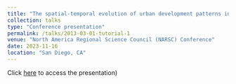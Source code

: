 ```yaml
---
title: "The spatial-temporal evolution of urban development patterns in Chinese cities: dynamics and interpretation"
collection: talks
type: "Conference presentation"
permalink: /talks/2013-03-01-tutorial-1
venue: "North America Regional Science Council (NARSC) Conference"
date: 2023-11-16
location: "San Diego, CA"
---
```



Click [here](http://wenzhengli-etal.github.io/files/NARSC2023_ChinaPolycentricity.pdf) to access the presentation)
